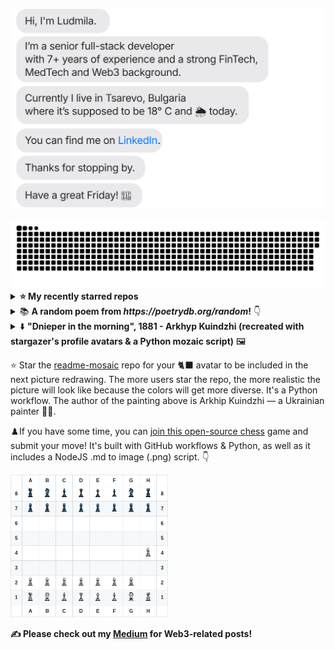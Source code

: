 [![](https://raw.githubusercontent.com/milaabl/milaabl/main/chat.svg)](https://www.linkedin.com/in/ludmila-a-dev/)

<!-- https://github.com/milaabl/milaabl/assets/86361434/c35b0e6f-acf0-435e-920d-b90faa4788ad -->

<img alt="Snake eating my contributions for breakfast🧉" src="https://raw.githubusercontent.com/milaabl/milaabl-readme/preview/github-contribution-grid-snake.svg" />

<details>
<summary>
  <strong>⭐ My recently starred repos </strong>
</summary>
  
<!-- Starred repos start -->
| Name | Url | Stars | Description |
| --- | --- |  --- |  --- |
| Xunzhuo/Xunzhuo|https://github.com/Xunzhuo/Xunzhuo|37|About me|
| zcaceres/interview-prep|https://github.com/zcaceres/interview-prep|1|algos, data structures etc.|
| zcaceres/snoop|https://github.com/zcaceres/snoop|3|Like grep or ack... for the DOM|
| zcaceres/zcaceres|https://github.com/zcaceres/zcaceres|2|Super secret Github profile README thing|
| zcaceres/dotfiles|https://github.com/zcaceres/dotfiles|2|System setup w/dotfiles, tools, and apps automated with Ansible. Forever a WIP.|
| glitch-txs/walletconnect-cafe|https://github.com/glitch-txs/walletconnect-cafe|2|Ethereum-provider implementation with Cafe (global state manager)|
| glitch-txs/metamask-csp-firefox|https://github.com/glitch-txs/metamask-csp-firefox|4|MetaMask is blocked by Firefox when using CSP|
| glitch-txs/next-auth|https://github.com/glitch-txs/next-auth|1|Authentication for the Web.|
| michaelsbradleyjr/nim-notcurses|https://github.com/michaelsbradleyjr/nim-notcurses|26|Nim wrapper for Notcurses: blingful TUIs and character graphics|
| arianXdev/hardhat-jest|https://github.com/arianXdev/hardhat-jest|10|A Hardhat plugin that allows you to use Jest easily!|
| przemek890/Gender_prediction|https://github.com/przemek890/Gender_prediction|4|An application that utilizes camera input to predict a person's gender using a convolutional layer in PyTorch.|
| pieralukasz/pixel-recruitment-task|https://github.com/pieralukasz/pixel-recruitment-task|1|Zadanie rekrutacyjne Pixel Technology|
| SaraRasoulian/oop-solid-patterns|https://github.com/SaraRasoulian/oop-solid-patterns|14|💎  An educational repository for OOP, SOLID and Design Patterns|
| BogdanMFometescu/resume-builder|https://github.com/BogdanMFometescu/resume-builder|13|Django-based web application that allows users to create, update, and export professional resumes.|
| 0xMimir/Advance-CNN-LSTM-Model-for-Cryptocurrency-Forecasting|https://github.com/0xMimir/Advance-CNN-LSTM-Model-for-Cryptocurrency-Forecasting|6|CNN LSTM model used for predicting cryptocurrencies|
| b-hristov/b-hristov|https://github.com/b-hristov/b-hristov|1||
| CloverGit/CloverGit|https://github.com/CloverGit/CloverGit|7||
| TatevKaren/TatevKaren-data-science-portfolio|https://github.com/TatevKaren/TatevKaren-data-science-portfolio|57|Data Science Portfolio of Tatev Karen Aslanyan including Case Studies and Research Projects that I have completed that solve business problems or introduce new products. Case Study papers, codes, and additional resources are all included.|
| PiotrRut/elonmusk-twitter-notifier|https://github.com/PiotrRut/elonmusk-twitter-notifier|62|AI driven e-mail notifier for tweets mentioning stock from Elon Musk 📈|
| Vendicated/Vencord|https://github.com/Vendicated/Vencord|6748|The cutest Discord client mod|
| yeoman/yo|https://github.com/yeoman/yo|3797|CLI tool for running Yeoman generators|
| matter-labs/zksync-era|https://github.com/matter-labs/zksync-era|2911|zkSync era|
| 0age/create2crunch|https://github.com/0age/create2crunch|425|A Rust program for finding salts that create gas-efficient Ethereum addresses via CREATE2.|
| joshstevens19/ethereum-multicall|https://github.com/joshstevens19/ethereum-multicall|335|Ability to call many ethereum constant function calls in 1 JSONRPC request|
| threshold-network/token-dashboard|https://github.com/threshold-network/token-dashboard|21||
| LimeChain/mongoose-immutable-plugin|https://github.com/LimeChain/mongoose-immutable-plugin|2|Mongoose plugin guarding fields from modifications|
| ankitects/anki|https://github.com/ankitects/anki|17279|Anki's shared backend and web components, and the Qt frontend|
| lightningnetwork/lnd|https://github.com/lightningnetwork/lnd|7497|Lightning Network Daemon ⚡️|
| CoNarrative/mongo-immutable|https://github.com/CoNarrative/mongo-immutable|10|Immutable MongoDB.|
| lightningdevkit/rust-lightning|https://github.com/lightningdevkit/rust-lightning|1084|A highly modular Bitcoin Lightning library written in Rust. It's rust-lightning, not Rusty's Lightning!|

<!-- Starred repos end -->

</details>

<details>
  <summary>📚 <strong>A random poem from <em>https://poetrydb.org/random</em>!</strong> 👇 </summary>

<!-- Start poem -->
# 💮 M'Fingal - Canto III by *John Trumbull*

<p>
    Now warm with ministerial ire,<br/>Fierce sallied forth our loyal 'Squire,<br/>And on his striding steps attends<br/>His desperate clan of Tory friends.<br/>When sudden met his wrathful eye<br/>A pole ascending through the sky,<br/>Which numerous throngs of whiggish race<br/>Were raising in the market-place.<br/>Not higher school-boy's kites aspire,<br/>Or royal mast, or country spire;<br/>Like spears at Brobdignagian tilting,<br/>Or Satan's walking-staff in Milton.<br/>And on its top, the flag unfurl'd<br/>Waved triumph o'er the gazing world,<br/>Inscribed with inconsistent types<br/>Of Liberty and thirteen stripes.<br/>Beneath, the crowd without delay<br/>The dedication-rites essay,<br/>And gladly pay, in antient fashion,<br/>The ceremonies of libation;<br/>While briskly to each patriot lip<br/>Walks eager round the inspiring flip:<br/>Delicious draught! whose powers inherit<br/>The quintessence of public spirit;<br/>Which whoso tastes, perceives his mind<br/>To nobler politics refined;<br/>Or roused to martial controversy,<br/>As from transforming cups of Circe;<br/>Or warm'd with Homer's nectar'd liquor,<br/>That fill'd the veins of gods with ichor.<br/>At hand for new supplies in store,<br/>The tavern opes its friendly door,<br/>Whence to and fro the waiters run,<br/>Like bucket-men at fires in town.<br/>Then with three shouts that tore the sky,<br/>'Tis consecrate to Liberty.<br/>To guard it from th' attacks of Tories,<br/>A grand Committee cull'd of four is;<br/>Who foremost on the patriot spot,<br/>Had brought the flip, and paid the shot.<br/><br/><br/>By this, M'Fingal with his train<br/>Advanced upon th' adjacent plain,<br/>And full with loyalty possest,<br/>Pour'd forth the zeal, that fired his breast.<br/><br/><br/>"What mad-brain'd rebel gave commission,<br/>To raise this May-pole of sedition?<br/>Like Babel, rear'd by bawling throngs,<br/>With like confusion too of tongues,<br/>To point at heaven and summon down<br/>The thunders of the British crown?<br/>Say, will this paltry Pole secure<br/>Your forfeit heads from Gage's power?<br/>Attack'd by heroes brave and crafty,<br/>Is this to stand your ark of safety;<br/>Or driven by Scottish laird and laddie,<br/>Think ye to rest beneath its shadow?<br/>When bombs, like fiery serpents, fly,<br/>And balls rush hissing through the sky,<br/>Will this vile Pole, devote to freedom,<br/>Save like the Jewish pole in Edom;<br/>Or like the brazen snake of Moses,<br/>Cure your crackt skulls and batter'd noses?<br/><br/><br/>"Ye dupes to every factious rogue<br/>And tavern-prating demagogue,<br/>Whose tongue but rings, with sound more full,<br/>On th' empty drumhead of his scull;<br/>Behold you not what noisy fools<br/>Use you, worse simpletons, for tools?<br/>For Liberty, in your own by-sense,<br/>Is but for crimes a patent license,<br/>To break of law th' Egyptian yoke,<br/>And throw the world in common stock;<br/>Reduce all grievances and ills<br/>To Magna Charta of your wills;<br/>Establish cheats and frauds and nonsense,<br/>Framed to the model of your conscience;<br/>Cry justice down, as out of fashion,<br/>And fix its scale of depreciation;<br/>Defy all creditors to trouble ye,<br/>And keep new years of Jewish jubilee;<br/>Drive judges out, like Aaron's calves,<br/>By jurisdiction of white staves,<br/>And make the bar and bench and steeple<br/>Submit t' our Sovereign Lord, The People;<br/>By plunder rise to power and glory,<br/>And brand all property, as Tory;<br/>Expose all wares to lawful seizures<br/>By mobbers or monopolizers;<br/>Break heads and windows and the peace,<br/>For your own interest and increase;<br/>Dispute and pray and fight and groan<br/>For public good, and mean your own;<br/>Prevent the law by fierce attacks<br/>From quitting scores upon your backs;<br/>Lay your old dread, the gallows, low,<br/>And seize the stocks, your ancient foe,<br/>And turn them to convenient engines<br/>To wreak your patriotic vengeance;<br/>While all, your rights who understand,<br/>Confess them in their owner's hand;<br/>And when by clamours and confusions,<br/>Your freedom's grown a public nuisance,<br/>Cry "Liberty," with powerful yearning,<br/>As he does "Fire!" whose house is burning;<br/>Though he already has much more<br/>Than he can find occasion for.<br/>While every clown, that tills the plains,<br/>Though bankrupt in estate and brains,<br/>By this new light transform'd to traitor,<br/>Forsakes his plough to turn dictator,<br/>Starts an haranguing chief of Whigs,<br/>And drags you by the ears, like pigs.<br/>All bluster, arm'd with factious licence,<br/>New-born at once to politicians.<br/>Each leather-apron'd dunce, grown wise,<br/>Presents his forward face t' advise,<br/>And tatter'd legislators meet,<br/>From every workshop through the street.<br/>His goose the tailor finds new use in,<br/>To patch and turn the Constitution;<br/>The blacksmith comes with sledge and grate<br/>To iron-bind the wheels of state;<br/>The quack forbears his patients' souse,<br/>To purge the Council and the House;<br/>The tinker quits his moulds and doxies,<br/>To cast assembly-men and proxies.<br/>From dunghills deep of blackest hue,<br/>Your dirt-bred patriots spring to view,<br/>To wealth and power and honors rise,<br/>Like new-wing'd maggots changed to flies,<br/>And fluttering round in high parade,<br/>Strut in the robe, or gay cockade.<br/>See Arnold quits, for ways more certain,<br/>His bankrupt-perj'ries for his fortune,<br/>Brews rum no longer in his store,<br/>Jockey and skipper now no more,<br/>Forsakes his warehouses and docks,<br/>And writs of slander for the pox;<br/>And cleansed by patriotism from shame,<br/>Grows General of the foremost name.<br/>For in this ferment of the stream<br/>The dregs have work'd up to the brim,<br/>And by the rule of topsy-turvies,<br/>The scum stands foaming on the surface.<br/>You've caused your pyramid t' ascend,<br/>And set it on the little end.<br/>Like Hudibras, your empire's made,<br/>Whose crupper had o'ertopp'd his head.<br/>You've push'd and turn'd the whole world up-<br/>Side down, and got yourselves at top,<br/>While all the great ones of your state<br/>Are crush'd beneath the popular weight;<br/>Nor can you boast, this present hour,<br/>The shadow of the form of power.<br/>For what's your Congress or its end?<br/>A power, t' advise and recommend;<br/>To call forth troops, adjust your quotas--<br/>And yet no soul is bound to notice;<br/>To pawn your faith to th' utmost limit,<br/>But cannot bind you to redeem it;<br/>And when in want no more in them lies,<br/>Than begging from your State-Assemblies;<br/>Can utter oracles of dread,<br/>Like friar Bacon's brazen head,<br/>But when a faction dares dispute 'em,<br/>Has ne'er an arm to execute 'em:<br/>As tho' you chose supreme dictators,<br/>And put them under conservators.<br/>You've but pursued the self-same way<br/>With Shakespeare's Trinc'lo in the play;<br/>"You shall be Viceroys here, 'tis true,<br/>"But we'll be Viceroys over you."<br/>What wild confusion hence must ensue?<br/>Tho' common danger yet cements you:<br/>So some wreck'd vessel, all in shatters,<br/>Is held up by surrounding waters,<br/>But stranded, when the pressure ceases,<br/>Falls by its rottenness to pieces.<br/>And fall it must! if wars were ended,<br/>You'll ne'er have sense enough to mend it:<br/>But creeping on, by low intrigues,<br/>Like vermin of a thousand legs,<br/>'Twill find as short a life assign'd,<br/>As all things else of reptile kind.<br/>Your Commonwealth's a common harlot,<br/>The property of every varlet;<br/>Which now in taste, and full employ,<br/>All sorts admire, as all enjoy:<br/>But soon a batter'd strumpet grown,<br/>You'll curse and drum her out of town.<br/>Such is the government you chose;<br/>For this you bade the world be foes;<br/>For this, so mark'd for dissolution,<br/>You scorn the British Constitution,<br/>That constitution form'd by sages,<br/>The wonder of all modern ages;<br/>Which owns no failure in reality,<br/>Except corruption and venality;<br/>And merely proves the adage just,<br/>That best things spoil'd corrupt to worst:<br/>So man supreme in earthly station,<br/>And mighty lord of this creation,<br/>When once his corse is dead as herring,<br/>Becomes the most offensive carrion,<br/>And sooner breeds the plague, 'tis found,<br/>Than all beasts rotting on the ground.<br/>Yet with republics to dismay us,<br/>You've call'd up Anarchy from chaos,<br/>With all the followers of her school,<br/>Uproar and Rage and wild Misrule:<br/>For whom this rout of Whigs distracted,<br/>And ravings dire of every crack'd head;<br/>These new-cast legislative engines<br/>Of County-meetings and Conventions;<br/>Committees vile of correspondence,<br/>And mobs, whose tricks have almost undone 's:<br/>While reason fails to check your course,<br/>And Loyalty's kick'd out of doors,<br/>And Folly, like inviting landlord,<br/>Hoists on your poles her royal standard;<br/>While the king's friends, in doleful dumps,<br/>Have worn their courage to the stumps,<br/>And leaving George in sad disaster,<br/>Most sinfully deny their master.<br/>What furies raged when you, in sea,<br/>In shape of Indians, drown'd the tea;<br/>When your gay sparks, fatigued to watch it,<br/>Assumed the moggison and hatchet,<br/>With wampum'd blankets hid their laces,<br/>And like their sweethearts, primed their faces:<br/>While not a red-coat dared oppose,<br/>And scarce a Tory show'd his nose;<br/>While Hutchinson, for sure retreat,<br/>Manoeuvred to his country seat,<br/>And thence affrighted, in the suds,<br/>Stole off bareheaded through the woods.<br/><br/><br/>"Have you not roused your mobs to join,<br/>And make Mandamus-men resign,<br/>Call'd forth each dufill-drest curmudgeon,<br/>With dirty trowsers and white bludgeon,<br/>Forced all our Councils through the land,<br/>To yield their necks at your command;<br/>While paleness marks their late disgraces,<br/>Through all their rueful length of faces?<br/><br/><br/>"Have you not caused as woeful work<br/>In our good city of New-York,<br/>When all the rabble, well cockaded,<br/>In triumph through the streets paraded,<br/>And mobb'd the Tories, scared their spouses,<br/>And ransack'd all the custom-houses;<br/>Made such a tumult, bluster, jarring,<br/>That mid the clash of tempests warring,<br/>Smith's weather-cock, in veers forlorn,<br/>Could hardly tell which way to turn?<br/>Burn'd effigies of higher powers,<br/>Contrived in planetary hours;<br/>As witches with clay-images<br/>Destroy or torture whom they please:<br/>Till fired with rage, th' ungrateful club<br/>Spared not your best friend, Beelzebub,<br/>O'erlook'd his favors, and forgot<br/>The reverence due his cloven foot,<br/>And in the selfsame furnace frying,<br/>Stew'd him, and North and Bute and Tryon?<br/>Did you not, in as vile and shallow way,<br/>Fright our poor Philadelphian, Galloway,<br/>Your Congress, when the loyal ribald<br/>Belied, berated and bescribbled?<br/>What ropes and halters did you send,<br/>Terrific emblems of his end,<br/>Till, least he'd hang in more than effigy,<br/>Fled in a fog the trembling refugee?<br/>Now rising in progression fatal,<br/>Have you not ventured to give battle?<br/>When Treason chaced our heroes troubled,<br/>With rusty gun, and leathern doublet;<br/>Turn'd all stone-walls and groves and bushes,<br/>To batteries arm'd with blunderbusses;<br/>And with deep wounds, that fate portend,<br/>Gaul'd many a Briton's latter end;<br/>Drove them to Boston, as in jail,<br/>Confined without mainprize or bail.<br/>Were not these deeds enough betimes,<br/>To heap the measure of your crimes:<br/>But in this loyal town and dwelling,<br/>You raise these ensigns of rebellion?<br/>'Tis done! fair Mercy shuts her door;<br/>And Vengeance now shall sleep no more.<br/>Rise then, my friends, in terror rise,<br/>And sweep this scandal from the skies.<br/>You'll see their Dagon, though well jointed,<br/>Will shrink before the Lord's anointed;<br/>And like old Jericho's proud wall,<br/>Before our ram's horns prostrate fall."<br/><br/><br/>This said, our 'Squire, yet undismay'd,<br/>Call'd forth the Constable to aid,<br/>And bade him read, in nearer station,<br/>The Riot-act and Proclamation.<br/>He swift, advancing to the ring,<br/>Began, "Our Sovereign Lord, the King"--<br/>When thousand clam'rous tongues he hears,<br/>And clubs and stones assail his ears.<br/>To fly was vain; to fight was idle;<br/>By foes encompass'd in the middle,<br/>His hope, in stratagems, he found,<br/>And fell right craftily to ground;<br/>Then crept to seek an hiding place,<br/>'Twas all he could, beneath a brace;<br/>Where soon the conq'ring crew espied him,<br/>And where he lurk'd, they caught and tied him.<br/><br/><br/>At once with resolution fatal,<br/>Both Whigs and Tories rush'd to battle.<br/>Instead of weapons, either band<br/>Seized on such arms as came to hand.<br/>And as famed Ovid paints th' adventures<br/>Of wrangling Lapithæ and Centaurs,<br/>Who at their feast, by Bacchus led,<br/>Threw bottles at each other's head;<br/>And these arms failing in their scuffles,<br/>Attack'd with andirons, tongs and shovels:<br/>So clubs and billets, staves and stones<br/>Met fierce, encountering every sconce,<br/>And cover'd o'er with knobs and pains<br/>Each void receptacle for brains;<br/>Their clamours rend the skies around,<br/>The hills rebellow to the sound;<br/>And many a groan increas'd the din<br/>From batter'd nose and broken shin.<br/>M'Fingal, rising at the word,<br/>Drew forth his old militia-sword;<br/>Thrice cried "King George," as erst in distress,<br/>Knights of romance invoked a mistress;<br/>And brandishing the blade in air,<br/>Struck terror through th' opposing war.<br/>The Whigs, unsafe within the wind<br/>Of such commotion, shrunk behind.<br/>With whirling steel around address'd,<br/>Fierce through their thickest throng he press'd,<br/>(Who roll'd on either side in arch,<br/>Like Red Sea waves in Israel's march)<br/>And like a meteor rushing through,<br/>Struck on their Pole a vengeful blow.<br/>Around, the Whigs, of clubs and stones<br/>Discharged whole vollies, in platoons,<br/>That o'er in whistling fury fly;<br/>But not a foe dares venture nigh.<br/>And now perhaps with glory crown'd<br/>Our 'Squire had fell'd the pole to ground,<br/>Had not some Pow'r, a whig at heart,<br/>Descended down and took their part;<br/>(Whether 'twere Pallas, Mars or Iris,<br/>'Tis scarce worth while to make inquiries)<br/>Who at the nick of time alarming,<br/>Assumed the solemn form of Chairman,<br/>Address'd a Whig, in every scene<br/>The stoutest wrestler on the green,<br/>And pointed where the spade was found,<br/>Late used to set their pole in ground,<br/>And urged, with equal arms and might,<br/>To dare our 'Squire to single fight.<br/>The Whig thus arm'd, untaught to yield,<br/>Advanced tremendous to the field:<br/>Nor did M'Fingal shun the foe,<br/>But stood to brave the desp'rate blow;<br/>While all the party gazed, suspended<br/>To see the deadly combat ended;<br/>And Jove in equal balance weigh'd<br/>The sword against the brandish'd spade,<br/>He weigh'd; but lighter than a dream,<br/>The sword flew up, and kick'd the beam.<br/>Our 'Squire on tiptoe rising fair<br/>Lifts high a noble stroke in air,<br/>Which hung not, but like dreadful engines,<br/>Descended on his foe in vengeance.<br/>But ah! in danger, with dishonor<br/>The sword perfidious fails its owner;<br/>That sword, which oft had stood its ground,<br/>By huge trainbands encircled round;<br/>And on the bench, with blade right loyal,<br/>Had won the day at many a trial,<br/>Of stones and clubs had braved th' alarms,<br/>Shrunk from these new Vulcanian arms.<br/>The spade so temper'd from the sledge,<br/>Nor keen nor solid harm'd its edge,<br/>Now met it, from his arm of might,<br/>Descending with steep force to smite;<br/>The blade snapp'd short--and from his hand,<br/>With rust embrown'd the glittering sand.<br/>Swift turn'd M'Fingal at the view,<br/>And call'd to aid th' attendant crew,<br/>In vain; the Tories all had run,<br/>When scarce the fight was well begun;<br/>Their setting wigs he saw decreas'd<br/>Far in th' horizon tow'rd the west.<br/>Amazed he view'd the shameful sight,<br/>And saw no refuge, but in flight:<br/>But age unwieldy check'd his pace,<br/>Though fear had wing'd his flying race;<br/>For not a trifling prize at stake;<br/>No less than great M'Fingal's back.<br/>With legs and arms he work'd his course,<br/>Like rider that outgoes his horse,<br/>And labor'd hard to get away, as<br/>Old Satan struggling on through chaos;<br/>Till looking back, he spied in rear<br/>The spade-arm'd chief advanced too near:<br/>Then stopp'd and seized a stone, that lay<br/>An ancient landmark near the way;<br/>Nor shall we as old bards have done,<br/>Affirm it weigh'd an hundred ton;<br/>But such a stone, as at a shift<br/>A modern might suffice to lift,<br/>Since men, to credit their enigmas,<br/>Are dwindled down to dwarfs and pigmies,<br/>And giants exiled with their cronies<br/>To Brobdignags and Patagonias.<br/>But while our Hero turn'd him round,<br/>And tugg'd to raise it from the ground,<br/>The fatal spade discharged a blow<br/>Tremendous on his rear below:<br/>His bent knee fail'd, and void of strength<br/>Stretch'd on the ground his manly length.<br/>Like ancient oak o'erturn'd, he lay,<br/>Or tower to tempests fall'n a prey,<br/>Or mountain sunk with all his pines,<br/>Or flow'r the plow to dust consigns,<br/>And more things else--but all men know 'em,<br/>If slightly versed in epic poem.<br/>At once the crew, at this dread crisis,<br/>Fall on, and bind him, ere he rises;<br/>And with loud shouts and joyful soul,<br/>Conduct him prisoner to the pole.<br/>When now the mob in lucky hour<br/>Had got their en'mies in their power,<br/>They first proceed, by grave command,<br/>To take the Constable in hand.<br/>Then from the pole's sublimest top<br/>The active crew let down the rope,<br/>At once its other end in haste bind,<br/>And make it fast upon his waistband;<br/>Till like the earth, as stretch'd on tenter,<br/>He hung self-balanced on his centre.<br/>Then upwards, all hands hoisting sail,<br/>They swung him, like a keg of ale,<br/>Till to the pinnacle in height<br/>He vaulted, like balloon or kite.<br/>As Socrates of old at first did<br/>To aid philosophy get hoisted,<br/>And found his thoughts flow strangely clear,<br/>Swung in a basket in mid air:<br/>Our culprit thus, in purer sky,<br/>With like advantage raised his eye,<br/>And looking forth in prospect wide,<br/>His Tory errors clearly spied,<br/>And from his elevated station,<br/>With bawling voice began addressing.<br/><br/><br/>"Good Gentlemen and friends and kin,<br/>For heaven's sake hear, if not for mine!<br/>I here renounce the Pope, the Turks,<br/>The King, the Devil and all their works;<br/>And will, set me but once at ease,<br/>Turn Whig or Christian, what you please;<br/>And always mind your rules so justly,<br/>Should I live long as old Methus'lah,<br/>I'll never join in British rage,<br/>Nor help Lord North, nor Gen'ral Gage;<br/>Nor lift my gun in future fights,<br/>Nor take away your Charter-rights;<br/>Nor overcome your new-raised levies,<br/>Destroy your towns, nor burn your navies;<br/>Nor cut your poles down while I've breath,<br/>Though raised more thick than hatchel-teeth:<br/>But leave King George and all his elves<br/>To do their conq'ring work themselves."<br/><br/><br/>This said, they lower'd him down in state,<br/>Spread at all points, like falling cat;<br/>But took a vote first on the question,<br/>That they'd accept this full confession,<br/>And to their fellowship and favor,<br/>Restore him on his good behaviour.<br/><br/><br/>Not so our 'Squire submits to rule,<br/>But stood, heroic as a mule.<br/>"You'll find it all in vain, quoth he,<br/>To play your rebel tricks on me.<br/>All punishments, the world can render,<br/>Serve only to provoke th' offender;<br/>The will gains strength from treatment horrid,<br/>As hides grow harder when they're curried.<br/>No man e'er felt the halter draw,<br/>With good opinion of the law;<br/>Or held in method orthodox<br/>His love of justice, in the stocks;<br/>Or fail'd to lose by sheriff's shears<br/>At once his loyalty and ears.<br/>Have you made Murray look less big,<br/>Or smoked old Williams to a Whig?<br/>Did our mobb'd Ol'ver quit his station,<br/>Or heed his vows of resignation?<br/>Has Rivington, in dread of stripes,<br/>Ceased lying since you stole his types?<br/>And can you think my faith will alter,<br/>By tarring, whipping or the halter?<br/>I'll stand the worst; for recompense<br/>I trust King George and Providence.<br/>And when with conquest gain'd I come,<br/>Array'd in law and terror home,<br/>Ye'll rue this inauspicious morn,<br/>And curse the day, when ye were born,<br/>In Job's high style of imprecations,<br/>With all his plagues, without his patience."<br/><br/><br/>Meanwhile beside the pole, the guard<br/>A Bench of Justice had prepared,<br/>Where sitting round in awful sort<br/>The grand Committee hold their Court;<br/>While all the crew, in silent awe,<br/>Wait from their lips the lore of law.<br/>Few moments with deliberation<br/>They hold the solemn consultation;<br/>When soon in judgment all agree,<br/>And Clerk proclaims the dread decree;<br/>"That 'Squire M'Fingal having grown<br/>The vilest Tory in the town,<br/>And now in full examination<br/>Convicted by his own confession,<br/>Finding no tokens of repentance,<br/>This Court proceeds to render sentence:<br/>That first the Mob a slip-knot single<br/>Tie round the neck of said M'Fingal,<br/>And in due form do tar him next,<br/>And feather, as the law directs;<br/>Then through the town attendant ride him<br/>In cart with Constable beside him,<br/>And having held him up to shame,<br/>Bring to the pole, from whence he came."<br/><br/><br/>Forthwith the crowd proceed to deck<br/>With halter'd noose M'Fingal's neck,<br/>While he in peril of his soul<br/>Stood tied half-hanging to the pole;<br/>Then lifting high the ponderous jar,<br/>Pour'd o'er his head the smoaking tar.<br/>With less profusion once was spread<br/>Oil on the Jewish monarch's head,<br/>That down his beard and vestments ran,<br/>And cover'd all his outward man.<br/>As when (so Claudian sings) the Gods<br/>And earth-born Giants fell at odds,<br/>The stout Enceladus in malice<br/>Tore mountains up to throw at Pallas;<br/>And while he held them o'er his head,<br/>The river, from their fountains fed,<br/>Pour'd down his back its copious tide,<br/>And wore its channels in his hide:<br/>So from the high-raised urn the torrents<br/>Spread down his side their various currents;<br/>His flowing wig, as next the brim,<br/>First met and drank the sable stream;<br/>Adown his visage stern and grave<br/>Roll'd and adhered the viscid wave;<br/>With arms depending as he stood,<br/>Each cuff capacious holds the flood;<br/>From nose and chin's remotest end,<br/>The tarry icicles descend;<br/>Till all o'erspread, with colors gay,<br/>He glitter'd to the western ray,<br/>Like sleet-bound trees in wintry skies,<br/>Or Lapland idol carved in ice.<br/>And now the feather-bag display'd<br/>Is waved in triumph o'er his head,<br/>And clouds him o'er with feathers missive,<br/>And down, upon the tar, adhesive:<br/>Not Maia's son, with wings for ears,<br/>Such plumage round his visage wears;<br/>Nor Milton's six-wing'd angel gathers<br/>Such superfluity of feathers.<br/>Now all complete appears our 'Squire,<br/>Like Gorgon or Chimæra dire;<br/>Nor more could boast on Plato's plan<br/>To rank among the race of man,<br/>Or prove his claim to human nature,<br/>As a two-legg'd, unfeather'd creature.<br/><br/><br/>Then on the fatal cart, in state<br/>They raised our grand Duumvirate.<br/>And as at Rome a like committee,<br/>Who found an owl within their city,<br/>With solemn rites and grave processions<br/>At every shrine perform'd lustrations;<br/>And least infection might take place<br/>From such grim fowl with feather'd face,<br/>All Rome attends him through the street<br/>In triumph to his country seat:<br/>With like devotion all the choir<br/>Paraded round our awful 'Squire;<br/>In front the martial music comes<br/>Of horns and fiddles, fifes and drums,<br/>With jingling sound of carriage bells,<br/>And treble creak of rusted wheels.<br/>Behind, the croud, in lengthen'd row<br/>With proud procession, closed the show.<br/>And at fit periods every throat<br/>Combined in universal shout;<br/>And hail'd great Liberty in chorus,<br/>Or bawl'd 'confusion to the Tories.'<br/>Not louder storm the welkin braves<br/>From clamors of conflicting waves;<br/>Less dire in Lybian wilds the noise<br/>When rav'ning lions lift their voice;<br/>Or triumphs at town-meetings made,<br/>On passing votes to regulate trade.<br/><br/><br/>Thus having borne them round the town,<br/>Last at the pole they set them down;<br/>And to the tavern take their way<br/>To end in mirth the festal day.<br/><br/><br/>And now the Mob, dispersed and gone,<br/>Left 'Squire and Constable alone.<br/>The constable with rueful face<br/>Lean'd sad and solemn o'er a brace;<br/>And fast beside him, cheek by jowl,<br/>Stuck 'Squire M'Fingal 'gainst the pole,<br/>Glued by the tar t' his rear applied,<br/>Like barnacle on vessel's side.<br/>But though his body lack'd physician,<br/>His spirit was in worse condition.<br/>He found his fears of whips and ropes<br/>By many a drachm outweigh'd his hopes.<br/>As men in jail without mainprize<br/>View every thing with other eyes,<br/>And all goes wrong in church and state,<br/>Seen through perspective of the grate:<br/>So now M'Fingal's Second-sight<br/>Beheld all things in gloomier light;<br/>His visual nerve, well purged with tar,<br/>Saw all the coming scenes of war.<br/>As his prophetic soul grew stronger,<br/>He found he could hold in no longer.<br/>First from the pole, as fierce he shook,<br/>His wig from pitchy durance broke,<br/>His mouth unglued, his feathers flutter'd,<br/>His tarr'd skirts crack'd, and thus he utter'd.<br/><br/><br/>"Ah, Mr. Constable, in vain<br/>We strive 'gainst wind and tide and rain!<br/>Behold my doom! this feathery omen<br/>Portends what dismal times are coming.<br/>Now future scenes, before my eyes,<br/>And second-sighted forms arise.<br/>I hear a voice, that calls away,<br/>And cries 'The Whigs will win the day.'<br/>My beck'ning Genius gives command,<br/>And bids me fly the fatal land;<br/>Where changing name and constitution,<br/>Rebellion turns to Revolution,<br/>While Loyalty, oppress'd, in tears,<br/>Stands trembling for its neck and ears.<br/><br/><br/>"Go, summon all our brethren, greeting,<br/>To muster at our usual meeting;<br/>There my prophetic voice shall warn 'em<br/>Of all things future that concern 'em,<br/>And scenes disclose on which, my friend,<br/>Their conduct and their lives depend.<br/>There I--but first 'tis more of use,<br/>From this vile pole to set me loose;<br/>Then go with cautious steps and steady,<br/>While I steer home and make all ready.
</p>

***
<!-- End poem -->
</details>

<details>
<summary>
  ⬇️ <strong>"Dnieper in the morning", 1881 - Arkhyp Kuindzhi (recreated with stargazer's profile avatars & a Python mozaic script)</strong> 🖼️
</summary>

<img width="49%" src="https://raw.githubusercontent.com/milaabl/readme-mosaic/main/data/input.jpg" alt="Original picture"/>
<img width="49%" src="https://raw.githubusercontent.com/milaabl/readme-mosaic/main/data/output.jpg" alt="Output picture"/>
<img width="70%" src="https://raw.githubusercontent.com/milaabl/readme-mosaic/main/data/output.gif" alt="Output GIF"/>
</details>

⭐ Star the [readme-mosaic](https://github.com/milaabl/readme-mosaic) repo for your 🐈‍⬛ avatar to be included in the next picture redrawing. The more users star the repo, the more realistic the picture will look like because the colors will get more diverse. It's a Python workflow. The author of the painting above is Arkhip Kuindzhi — a Ukrainian painter 💙💛.

♟️If you have some time, you can [join this open-source chess](https://github.com/milaabl/readme-chess) game and submit your move! It's built with GitHub workflows & Python, as well as it includes a NodeJS .md to image (.png) script. 👇

<a href="https://github.com/milaabl/readme-chess/blob/master/README.md"><img src="https://raw.githubusercontent.com/milaabl/readme-chess/master/chess.png" alt="README chess dynamic game preview" width="50%" /></a>

<strong>✍️ Please check out my <a href="https://medium.com/@milaabl2405">Medium</a> for Web3-related posts!</strong>
